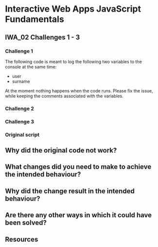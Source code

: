 # Interactive Web Apps JavaScript Fundamentals

## IWA_02 Challenges 1 - 3

### Challenge 1
The following code is meant to log the following two variables to the console at the same time:

<ul>
<li>user</li>
<li>surname</li>
</ul>

At the moment nothing happens when the code runs. Please fix the issue, while keeping the comments associated with the variables.

### Challenge 2
### Challenge 3


### Original script

## Why did the original code not work?

## What changes did you need to make to achieve the intended behaviour?

## Why did the change result in the intended behaviour?

## Are there any other ways in which it could have been solved?

## Resources

